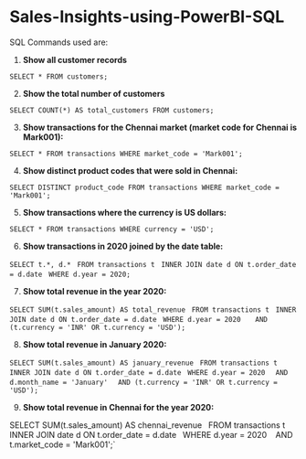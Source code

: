 # Sales-Insights-using-PowerBI-SQL

SQL Commands used are:

1. **Show all customer records**

`SELECT * FROM customers;`

2. **Show the total number of customers**

`SELECT COUNT(*) AS total_customers FROM customers;`

3. **Show transactions for the Chennai market (market code for Chennai is Mark001):**

`SELECT * FROM transactions WHERE market_code = 'Mark001';`

4. **Show distinct product codes that were sold in Chennai:**

`SELECT DISTINCT product_code FROM transactions WHERE market_code = 'Mark001';`

5. **Show transactions where the currency is US dollars:**

`SELECT * FROM transactions WHERE currency = 'USD';`

6. **Show transactions in 2020 joined by the date table:**

`SELECT t.*, d.* `
`FROM transactions t `
`INNER JOIN date d ON t.order_date = d.date `
`WHERE d.year = 2020;`

7. **Show total revenue in the year 2020:**

`SELECT SUM(t.sales_amount) AS total_revenue `
`FROM transactions t `
`INNER JOIN date d ON t.order_date = d.date `
`WHERE d.year = 2020 `
`  AND (t.currency = 'INR' OR t.currency = 'USD');`

8. **Show total revenue in January 2020:**

`SELECT SUM(t.sales_amount) AS january_revenue `
`FROM transactions t `
`INNER JOIN date d ON t.order_date = d.date `
`WHERE d.year = 2020 `
`  AND d.month_name = 'January' `
`  AND (t.currency = 'INR' OR t.currency = 'USD');`

9. **Show total revenue in Chennai for the year 2020:**

SELECT SUM(t.sales_amount) AS chennai_revenue `
`FROM transactions t `
`INNER JOIN date d ON t.order_date = d.date `
`WHERE d.year = 2020 `
`  AND t.market_code = 'Mark001';`
